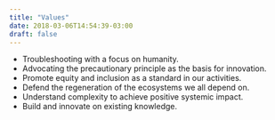 ```yaml
---
title: "Values"
date: 2018-03-06T14:54:39-03:00
draft: false
---
```


- Troubleshooting with a focus on humanity.
- Advocating the precautionary principle as the basis for innovation.
- Promote equity and inclusion as a standard in our activities.
- Defend the regeneration of the ecosystems we all depend on.
- Understand complexity to achieve positive systemic impact.
- Build and innovate on existing knowledge.

